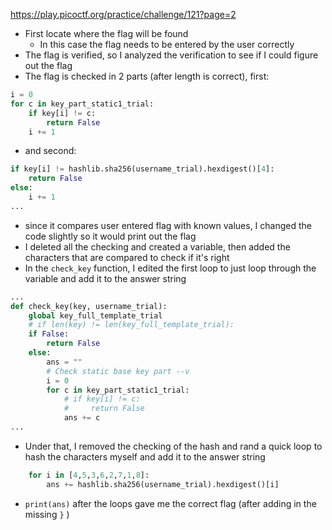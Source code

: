https://play.picoctf.org/practice/challenge/121?page=2

- First locate where the flag will be found
	- In this case the flag needs to be entered by the user correctly
- The flag is verified, so I analyzed the verification to see if I could figure out the flag
- The flag is checked in 2 parts (after length is correct), first:
```python
i = 0
for c in key_part_static1_trial:
	if key[i] != c:
		return False
	i += 1
```
- and second:
```python
if key[i] != hashlib.sha256(username_trial).hexdigest()[4]:
	return False
else:
	i += 1
...
```
- since it compares user entered flag with known values, I changed the code slightly so it would print out the flag
- I deleted all the checking and created a variable, then added the characters that are compared to check if it's right
- In the `check_key` function, I edited the first loop to just loop through the variable and add it to the answer string
```python
...
def check_key(key, username_trial):
    global key_full_template_trial
    # if len(key) != len(key_full_template_trial):
    if False:
        return False
    else:
        ans = ""
        # Check static base key part --v
        i = 0
        for c in key_part_static1_trial:
            # if key[i] != c:
            #     return False
            ans += c
...
```
- Under that, I removed the checking of the hash and rand a quick loop to hash the characters myself and add it to the answer string
```python
	for i in [4,5,3,6,2,7,1,8]:
        ans += hashlib.sha256(username_trial).hexdigest()[i]
```
- `print(ans)` after the loops gave me the correct flag (after adding in the missing `}` )